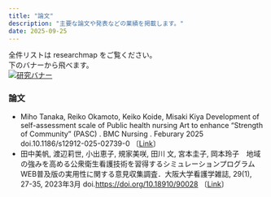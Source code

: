 ```yaml
---
title: "論文"
description: "主要な論文や発表などの業績を掲載します。"
date: 2025-09-25
---
```

  
全件リストは researchmap をご覧ください。  
下のバナーから飛べます。  
[![研究バナー](/img/project-banner.png)](https://researchmap.jp/miho_1991)  
  
### 論文  
- Miho Tanaka, Reiko Okamoto, Keiko Koide, Misaki Kiya Development of self-assessment scale of Public health nursing Art to enhance “Strength of Community” (PASC) . BMC Nursing . Feburary 2025 doi.10.1186/s12912-025-02739-0 〔[Link](https://bmcnurs.biomedcentral.com/articles/10.1186/s12912-025-02739-0)〕
- 田中美帆, 渡辺莉世, 小出恵子, 規家美咲, 田川 文, 宮本圭子, 岡本玲子　地域の強みを高める公衆衛生看護技術を習得するシミュレーションプログラムWEB普及版の実用性に関する意見収集調査．大阪大学看護学雑誌, 29(1), 27-35, 2023年3月 doi.https://doi.org/10.18910/90028 〔[Link](https://ir.library.osaka-u.ac.jp/repo/ouka/all/90028/)〕

